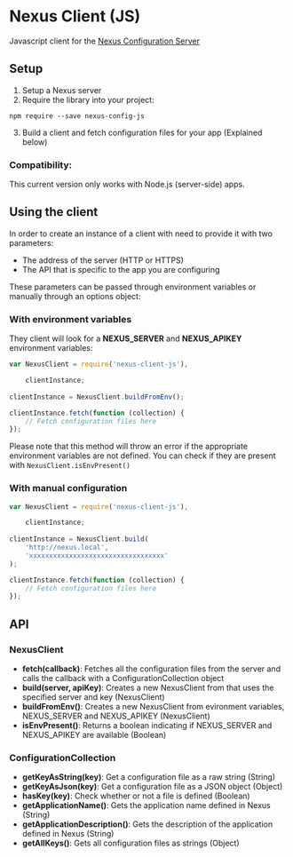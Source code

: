 # Nexus Client (JS)

Javascript client for the [Nexus Configuration Server](https://github.com/eduard44/nexus)

## Setup

1. Setup a Nexus server
2. Require the library into your project:
```
npm require --save nexus-config-js
```
3. Build a client and fetch configuration files for your app (Explained below)

### Compatibility:
This current version only works with Node.js (server-side) apps.

## Using the client

In order to create an instance of a client with need to provide it with two parameters:

- The address of the server (HTTP or HTTPS)
- The API that is specific to the app you are configuring

These parameters can be passed through environment variables or manually through an options object:

### With environment variables

They client will look for a **NEXUS_SERVER** and **NEXUS_APIKEY** environment variables:

```js
var NexusClient = require('nexus-client-js'),

	clientInstance;
	
clientInstance = NexusClient.buildFromEnv();

clientInstance.fetch(function (collection) {
	// Fetch configuration files here
});
```

Please note that this method will throw an error if the appropriate environment variables are not defined. You can check if they are present with `NexusClient.isEnvPresent()`

### With manual configuration

```js
var NexusClient = require('nexus-client-js'),

	clientInstance;
	
clientInstance = NexusClient.build(
	'http://nexus.local',
	'xxxxxxxxxxxxxxxxxxxxxxxxxxxxxxxxxx'
);

clientInstance.fetch(function (collection) {
	// Fetch configuration files here
});
```

## API

### NexusClient
- **fetch(callback)**: Fetches all the configuration files from the server and calls the callback with a ConfigurationCollection object
- **build(server, apiKey)**: Creates a new NexusClient from that uses the specified server and key (NexusClient)
- **buildFromEnv()**: Creates a new NexusClient from evironment variables, NEXUS\_SERVER and NEXUS\_APIKEY (NexusClient)
- **isEnvPresent()**: Returns a boolean indicating if NEXUS\_SERVER and NEXUS\_APIKEY are available (Boolean)

### ConfigurationCollection
- **getKeyAsString(key)**: Get a configuration file as a raw string (String)
- **getKeyAsJson(key)**: Get a configuration file as a JSON object (Object)
- **hasKey(key)**: Check whether or not a file is defined (Boolean)
- **getApplicationName()**: Gets the application name defined in Nexus (String)
- **getApplicationDescription()**: Gets the description of the application defined in Nexus (String)
- **getAllKeys()**: Gets all configuration files as strings (Object)